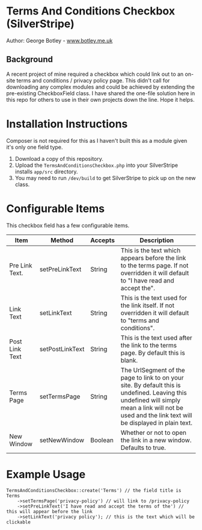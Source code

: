 # Terms And Conditions Checkbox (SilverStripe)

Author: George Botley - www.botley.me.uk

## Background

A recent project of mine required a checkbox which could link out to an on-site terms and conditions / privacy policy page. This didn't call for downloading any complex modules and could be achieved by extending the pre-existing CheckboxField class. I have shared the one-file solution here in this repo for others to use in their own projects down the line. Hope it helps.

# Installation Instructions

Composer is not required for this as I haven't built this as a module given it's only one field type. 

1. Download a copy of this repository.
2. Upload the `TermsAndConditionsCheckbox.php` into your SilverStripe installs `app/src` directory. 
3. You may need to run `/dev/build` to get SilverStripe to pick up on the new class.

# Configurable Items

This checkbox field has a few configurable items. 

| Item           | Method          | Accepts | Description                                                                                                                                                                                          |
|----------------|-----------------|---------|------------------------------------------------------------------------------------------------------------------------------------------------------------------------------------------------------|
| Pre Link Text.            | setPreLinkText        | String  | This is the text which appears before the link to the terms page. If not overridden it will default to "I have read and accept the".                                                                 |
| Link Text      | setLinkText     | String  | This is the text used for the link itself. If not overridden it will default to "terms and conditions".                                                                                              |
| Post Link Text | setPostLinkText | String  | This is the text used after the link to the terms page. By default this is blank.                                                                                                                    |
| Terms Page     | setTermsPage    | String  | The UrlSegment of the page to link to on your site. By default this is undefined. Leaving this undefined will simply mean a link will not be used and the link text will be displayed in plain text. |
| New Window     | setNewWindow    | Boolean | Whether or not to open the link in a new window. Defaults to true.                                                                                                                                   |
# Example Usage

```
TermsAndConditionsCheckbox::create('Terms') // the field title is Terms
    ->setTermsPage('privacy-policy') // will link to /privacy-policy
    ->setPreLinkText('I have read and accept the terms of the') // this will appear before the link
    ->setLinkText('privacy policy'); // this is the text which will be clickable
```
